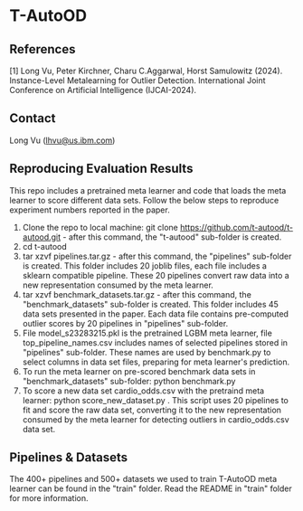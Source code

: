 # T-AutoOD

## References
<a id="1">[1]</a> 
Long Vu, Peter Kirchner, Charu C.Aggarwal, Horst Samulowitz (2024). 
Instance-Level Metalearning for Outlier Detection.
International Joint Conference on Artificial  Intelligence (IJCAI-2024).

## Contact
Long Vu (lhvu@us.ibm.com)


## Reproducing Evaluation Results 
This repo includes a pretrained meta learner and code that loads the meta learner to score different data sets. Follow the below steps to reproduce experiment numbers reported in the paper.

1. Clone the repo to local machine: git clone https://github.com/t-autood/t-autood.git     - after this command, the "t-autood" sub-folder is created.
2. cd t-autood
3. tar xzvf pipelines.tar.gz    - after this command, the "pipelines" sub-folder is created. This folder includes 20 joblib files, each file includes a sklearn compatible pipeline. These 20 pipelines convert raw data into a new representation consumed by the meta learner.
4. tar xzvf benchmark_datasets.tar.gz    - after this command, the "benchmark_datasets" sub-folder is created. This folder includes 45 data sets presented in the paper. Each data file contains pre-computed outlier scores by 20 pipelines in "pipelines" sub-folder.
5. File model_s23283215.pkl is the pretrained LGBM meta learner, file top_pipeline_names.csv includes names of selected pipelines stored in "pipelines" sub-folder. These names are used by benchmark.py to select columns in data set files, preparing for meta learner's prediction.
6. To run the meta learner on pre-scored benchmark data sets in "benchmark_datasets" sub-folder: python benchmark.py  
7. To score a new data set cardio_odds.csv with the pretraind meta learner: python score_new_dataset.py  . This script uses 20 pipelines to fit and score the raw data set, converting it to the new representation consumed by the meta learner for detecting outliers in cardio_odds.csv data set.


## Pipelines & Datasets 
The 400+ pipelines and 500+ datasets we used to train T-AutoOD meta learner can be found in the "train" folder. Read the README in "train" folder for more information.